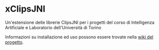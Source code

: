 # xClipsJNI
Un'estensione delle librerie ClipsJNI per i progetti del corso di Intelligenza Artificiale e Laboratorio dell'Università di Torino

Informazioni su installazione ed uso possono essere trovate nella [wiki del progetto](https://github.com/fverdoja/xClipsJNI/wiki).
